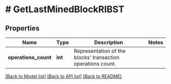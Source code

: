 # # GetLastMinedBlockRIBST

## Properties

Name | Type | Description | Notes
------------ | ------------- | ------------- | -------------
**operations_count** | **int** | Representation of the blocks&#39; transaction operations count. |

[[Back to Model list]](../../README.md#models) [[Back to API list]](../../README.md#endpoints) [[Back to README]](../../README.md)
